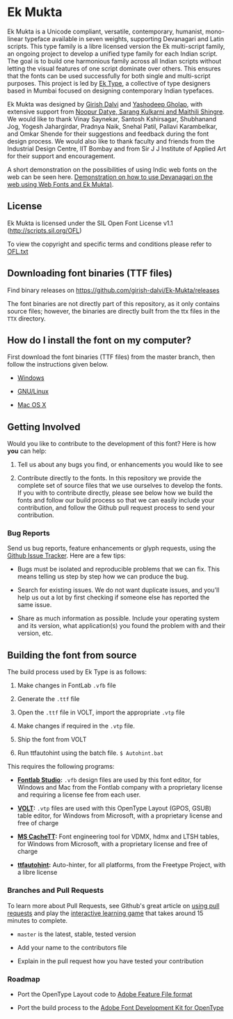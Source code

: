 # Ek Mukta

Ek Mukta is a Unicode compliant, versatile, contemporary, humanist, mono-linear typeface available in seven weights, supporting Devanagari and Latin scripts. This type family is a libre licensed version the Ek multi-script family, an ongoing project to develop a unified type family for each Indian script. The goal is to build one harmonious family across all Indian scripts without letting the visual features of one script dominate over others. This ensures that the fonts can be used successfully for both single and multi-script purposes. This project is led by [Ek Type](http://ektype.in/), a collective of type designers based in Mumbai focused on designing contemporary Indian typefaces. 

Ek Mukta was designed by [Girish Dalvi](www.idc.iitb.ac.in/~girish/) and [Yashodeep Gholap](http://www.yashodeepgholap.com/), with extensive support from [Noopur Datye, Sarang Kulkarni and Maithili Shingre](http://ektype.in/). We would like to thank Vinay Saynekar, Santosh Kshirsagar, Shubhanand Jog, Yogesh Jahargirdar, Pradnya Naik, Snehal Patil, Pallavi Karambelkar, and Omkar Shende for their suggestions and feedback during the font design process. We would also like to thank faculty and friends from the Industrial Design Centre, IIT Bombay and from Sir J J Institute of Applied Art for their support and encouragement.

A short demonstration on the possibilities of using Indic web fonts on the web can be seen here. [Demonstration on how to use Devanagari on the web using Web Fonts and Ek Mukta)](http://www.idc.iitb.ac.in/~girish/demo/).

## License

Ek Mukta is licensed under the SIL Open Font License v1.1 (<http://scripts.sil.org/OFL>)

To view the copyright and specific terms and conditions please refer to [OFL.txt](https://github.com/girish-dalvi/Ek-Mukta/blob/master/OFL.txt)

## Downloading font binaries (TTF files)

Find binary releases on <https://github.com/girish-dalvi/Ek-Mukta/releases>

The font binaries are not directly part of this repository, as it only contains source files; however, the binaries are directly built from the ttx files in the `TTX` directory.

## How do I install the font on my computer?

First download the font binaries (TTF files) from the master branch, then follow the instructions given below.

- [Windows](http://windows.microsoft.com/en-us/windows-vista/install-or-uninstall-fonts)

- [GNU/Linux](http://lmgtfy.com/?q=how+to+install+fonts+in+linux)

- [Mac OS X](http://support.apple.com/kb/HT2509)

## Getting Involved

Would you like to contribute to the development of this font? Here is how **you** can help:

1. Tell us about any bugs you find, or enhancements you would like to see

2. Contribute directly to the fonts. In this repository we provide the complete set of source files that we use ourselves to develop the fonts. If you with to contribute directly, please see below how we build the fonts and follow our build process so that we can easily include your contribution, and follow the Github pull request process to send your contribution. 

### Bug Reports

Send us bug reports, feature enhancements or glyph requests, using the [Github Issue Tracker](https://github.com/girish-dalvi/Ek-Mukta/issues/). Here are a few tips:

- Bugs must be isolated and reproducible problems that we can fix. This means telling us step by step how we can produce the bug.

- Search for existing issues. We do not want duplicate issues, and you'll help us out a lot by first checking if someone else has reported the same issue. 

- Share as much information as possible. Include your operating system and its version, what application(s) you found the problem with and their version, etc. 

## Building the font from source
   
The build process used by Ek Type is as follows:

1. Make changes in FontLab `.vfb` file

2. Generate the `.ttf` file

3. Open the `.ttf` file in VOLT, import the appropriate `.vtp` file

4. Make changes if required in the `.vtp` file.

5. Ship the font from VOLT

6. Run ttfautohint using the batch file. `$ Autohint.bat`

This requires the following programs:

- **[Fontlab Studio](http://www.fontlab.com/font-editor/fontlab-studio/):** `.vfb` design files are used by this font editor, for Windows and Mac from the Fontlab company with a proprietary license and requiring a license fee from each user. 

- **[VOLT](http://www.microsoft.com/typography/VOLT.mspx):** `.vtp` files are used with this OpenType Layout (GPOS, GSUB) table editor, for Windows from Microsoft, with a proprietary license and free of charge

- **[MS CacheTT](http://www.microsoft.com/typography/tools/tools.aspx):** Font engineering tool for VDMX, hdmx and LTSH tables, for Windows from Microsoft, with a proprietary license and free of charge

- **[ttfautohint](http://www.freetype.org/ttfautohint/):** Auto-hinter, for all platforms, from the Freetype Project, with a libre license

### Branches and Pull Requests

To learn more about Pull Requests, see Github's great article on [using pull requests](https://help.github.com/articles/using-pull-requests) and play the [interactive learning game](http://try.github.com) that takes around 15 minutes to complete.

- `master` is the latest, stable, tested version 

- Add your name to the contributors file

- Explain in the pull request how you have tested your contribution

### Roadmap

- Port the OpenType Layout code to [Adobe Feature File format](http://www.adobe.com/devnet/opentype/afdko/topic_feature_file_syntax.html)

- Port the build process to the [Adobe Font Development Kit for OpenType](http://www.adobe.com/devnet/opentype/afdko.html)
